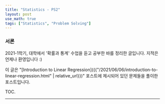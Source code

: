 ```yaml
---
title: "Statistics - PS2"
layout: post
use_math: true
tags: ["Statistics", "Problem Solving"]
---
```


### 서론
2021-1학기, 대학에서 '확률과 통계' 수업을 듣고 공부한 바를 정리한 글입니다. 지적은 언제나 환영입니다 :)

이 글은 "[Introduction to Linear Regression]({{"/2021/06/06/introduction-to-linear-regression.html" | relative_url}})" 포스트에 제시되어 있던 문제들을 풀이한 포스트입니다.

<span class="statement-title">TOC.</span><br>



<hr/>

